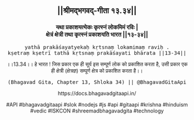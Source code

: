 <center><h2>||श्रीमद्‍भगवद्‍-गीता १३.३४||</h2>
<h3>यथा प्रकाशयत्येकः कृत्स्नं लोकमिमं रविः |<br/>क्षेत्रं क्षेत्री तथा कृत्स्नं प्रकाशयति भारत ||१३-३४||</h3>
<pre>yathā prakāśayatyekaḥ kṛtsnaṃ lokamimaṃ raviḥ .<br/>kṣetraṃ kṣetrī tathā kṛtsnaṃ prakāśayati bhārata ||13-34||</pre>
<p>।।13.34।। हे भारत ! जिस प्रकार एक ही सूर्य इस सम्पूर्ण लोक को प्रकाशित करता है, उसी प्रकार एक ही क्षेत्री (क्षेत्रज्ञ) सम्पूर्ण क्षेत्र को प्रकाशित करता है।।</p>
<pre>(Bhagavad Gita, Chapter 13, Shloka 34) || @BhagavadGitaApi</pre><p>https://docs.bhagavadgitaapi.in/</p><p>#API #bhagavadgitaapi #slok #nodejs #js #api #gitaapi #krishna #hinduism #vedic #ISKCON #shreemadbhagavadgita #technology</p></center>